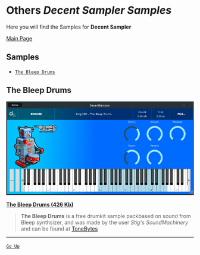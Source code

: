 # <a name="home"></a>**Others** *Decent Sampler Samples*

Here you will find the Samples for **Decent Sampler**

[Main Page](../../README.md)


## **Samples**
- [`The Bleep Drums`](#the_bleep_drums)


## <a name="the_bleep_drums"></a>**The Bleep Drums**

![IMAGE](images/Others-The_Bleep_Drums.png)

[**The Bleep Drums (426 Kb)**](Samples/The%20Bleep%20Drums.dslibrary)

> **The Bleep Drums** is a free drumkit sample packbased on sound from Bleep synthsizer, and was made by the user *Stig's SoundMachinery* and can be found at [ToneBytes](http://tonebytes.com/the-bleep-drums/)


--- 
[`Go Up`](#home)

